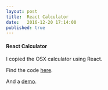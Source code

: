 ```yaml
---
layout: post
title:  React Calculator
date:   2016-12-20 17:14:00
published: true
---
```


#### React Calculator

I copied the OSX calculator using React.

Find the code [here](https://github.com/ajvarshneya/react-calculator).

And a [demo](http://www.ajvarshneya.com/react-calculator).

